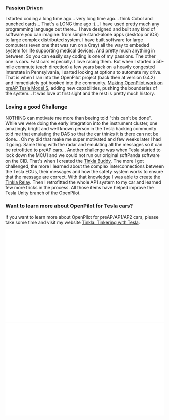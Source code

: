 ### Passion Driven
I started coding a long time ago... very long time ago... think Cobol and punched cards... That's a LONG time ago :)... I have used pretty much any programming language out there... I have designed and built any kind of software you can imagine: from simple stand-alone apps (desktop or iOS) to large complex distributed system. I have built software for large computers (even one that was run on a Cray) all the way to embeded system for life supporting medical devices. And pretty much anything in between. So you can easily say coding is one of my passions. The other one is cars. Fast cars especially. I love racing them. But when I started a 50-mile commute (each direction) a few years back on a heavily congested Interstate in Pennsylvania, I sarted looking at options to automate my drive. That is when I ran into the OpenPilot project (back then at version 0.4.2) and immediately got hooked into the community. [Making OpenPilot work on preAP Tesla Model S](https://tinkla.us/t), adding new capabilities, pushing the bounderies of the system... It was love at first sight and the rest is pretty much history.

### Loving a good Challenge
NOTHING can motivate me more than beeing told "this can't be done". While we were doing the early integration into the instrument cluster, one amazingly bright and well known person in the Tesla hacking community told me that emulating the DAS so that the car thinks it is there can not be done... Oh my did that make me super motivated and few weeks later I had it going. Same thing with the radar and emulating all the messages so it can be retrofitted to preAP cars... Another challenge was when Tesla started to lock down the MCU1 and we could not run our original softPanda software on the CID. That's when I created the [Tinkla Buddy](https://tinkla.us/t/tinkla_buddy). The more I got challenged, the more I learned about the complex interconnections between the Tesla ECUs, their messages and how the safety system works to ensure that the message are correct. With that knowledge I was able to create the [Tinkla Relay](https://tinkla.us/t/tinkla_relay). Then I retrofitted the whole AP1 system to my car and learned few more tricks in the process. All those items have helped improve the Tesla Unity branch of the OpenPilot. 

### Want to learn more about OpenPilot for Tesla cars?
If you want to learn more about OpenPilot for preAP/AP1/AP2 cars, please take some time and visit my website [Tinkla: Tinkering with Tesla](https://tinkla.us/t). 

![](https://github.com/boggyver/github-stats/blob/master/generated/overview.svg) ![](https://github.com/boggyver/github-stats/blob/master/generated/languages.svg)
